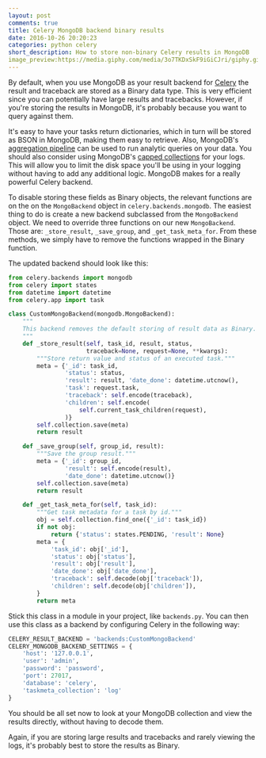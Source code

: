 ```yaml
---
layout: post
comments: true
title: Celery MongoDB backend binary results
date: 2016-10-26 20:20:23
categories: python celery
short_description: How to store non-binary Celery results in MongoDB
image_preview:https://media.giphy.com/media/3o7TKDxSkF9iGiCJri/giphy.gif
---
```


By default, when you use MongoDB as your result backend for <a target='_blank'  href='http://www.celeryproject.org/'> Celery</a> the result and traceback are stored as a Binary data type. This is very efficient since you can potentially have large results and tracebacks. However, if you're storing the results in MongoDB, it's probably because you want to query against them.

It's easy to have your tasks return dictionaries, which in turn will be stored as BSON in MongoDB, making them easy to retrieve. Also, MongoDB's <a target='_blank' href='http://docs.mongodb.org/manual/core/aggregation-pipeline/'>aggregation pipeline</a> can be used to run analytic queries on your data. You should also consider using MongoDB's <a target='_blank' href='http://docs.mongodb.org/manual/core/capped-collections/'>capped collections</a> for your logs. This will allow you to limit the disk space you'll be using in your logging without having to add any additional logic. MongoDB makes for a really powerful Celery backend.

To disable storing these fields as Binary objects, the relevant functions are on the on the `MongoBackend` object
in `celery.backends.mongodb`. The easiest thing to do is create a new backend subclassed from the `MongoBackend`
object. We need to override three functions on our new `MongoBackend`. Those are: `_store_result`, `_save_group`,
and `_get_task_meta_for`. From these methods, we simply have to remove the functions wrapped in the Binary function.

The updated backend should look like this:

```python
from celery.backends import mongodb
from celery import states
from datetime import datetime
from celery.app import task

class CustomMongoBackend(mongodb.MongoBackend):
    """
    This backend removes the default storing of result data as Binary.
    """
    def _store_result(self, task_id, result, status,
                      traceback=None, request=None, **kwargs):
        """Store return value and status of an executed task."""
        meta = {'_id': task_id,
                'status': status,
                'result': result, 'date_done': datetime.utcnow(),
                'task': request.task,
                'traceback': self.encode(traceback),
                'children': self.encode(
                    self.current_task_children(request),
                )}
        self.collection.save(meta)
        return result

    def _save_group(self, group_id, result):
        """Save the group result."""
        meta = {'_id': group_id,
                'result': self.encode(result),
                'date_done': datetime.utcnow()}
        self.collection.save(meta)
        return result

    def _get_task_meta_for(self, task_id):
        """Get task metadata for a task by id."""
        obj = self.collection.find_one({'_id': task_id})
        if not obj:
            return {'status': states.PENDING, 'result': None}
        meta = {
            'task_id': obj['_id'],
            'status': obj['status'],
            'result': obj['result'],
            'date_done': obj['date_done'],
            'traceback': self.decode(obj['traceback']),
            'children': self.decode(obj['children']),
        }
        return meta
```

Stick this class in a module in your project, like `backends.py`. You can then use this class as a backend by
configuring Celery in the following way:

```python
CELERY_RESULT_BACKEND = 'backends:CustomMongoBackend'
CELERY_MONGODB_BACKEND_SETTINGS = {
    'host': '127.0.0.1',
    'user': 'admin',
    'password': 'password',
    'port': 27017,
    'database': 'celery',
    'taskmeta_collection': 'log'
}
```

You should be all set now to look at your MongoDB collection and view the results directly, without having to decode them.

Again, if you are storing large results and tracebacks and rarely viewing the logs, it's probably best to store the results as Binary.
